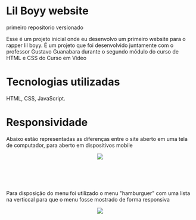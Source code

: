 # Lil Boyy website
 primeiro repositorio versionado

 Esse é um projeto inicial onde eu desenvolvo um primeiro website para o rapper lil boyy. É um projeto que foi desenvolvido juntamente com o professor Gustavo Guanabara durante o segundo módulo do curso de HTML e CSS do Curso em Video

 # Tecnologias utilizadas

 HTML, CSS, JavaScript.

# Responsividade
 Abaixo estão representadas as diferenças entre o site aberto em uma tela de computador, para aberto em dispositivos mobile

 <div align = "center">
 <img src="https://user-images.githubusercontent.com/72283636/134814561-073aaa2b-12ab-4664-bfeb-9e8d13e94619.png"></div>
 <br><br><br><br>


 Para disposição do menu foi utilizado o menu "hamburguer" com uma lista na verticcal para que o menu fosse mostrado de forma responsiva

 <div align = "center">
<img src="https://user-images.githubusercontent.com/72283636/134814627-d2fd1d1f-67b7-48f8-bc1b-0b26995635cf.png"></div>
